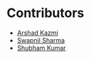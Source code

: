 # Contributors

- [Arshad Kazmi](https://github.com/arshadkazmi42)
- [Swapnil Sharma](https://github.com/swapsha96)
-   [Shubham Kumar](https://github.com/sk9331657)
